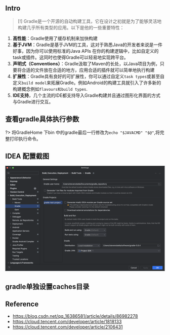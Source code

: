 ## Intro

> [!] Gradle是一个开源的自动构建工具，它在设计之初就是为了能够灵活地构建几乎所有类型的应用。以下是他的一些重要特性：
1. **高性能**：Gradle使用了缓存机制来加快构建
2. **基于JVM**：Gradle是基于JVM的工具，这对于熟悉Java的开发者来说是一件好事，因为你可以使用标准的Java APIs 在你的构建逻辑中，比如自定义的task或插件。这同时也使得Gradle可以轻易地实现跨平台。
3. **声明式（Conventions）**：Gradle汲取了Maven的长处，以Java项目为例，只要将合适的文件放在合适的地方，应用合适的插件就可以简单地执行构建
4. **扩展性**：Gradle具有良好的可扩展性，你可以通过自定义`task types`或甚至自定义`build model`来拓展Gradle。例如Android的构建工具就引入了许多新的构建概念例如`flavours和build types`.
5. **IDE支持**，几个主流的IDE都支持导入Gradle构建并且通过图形化界面的方式与Gradle进行交互。

## 查看gradle具体执行参数

?> 将GradleHome 下bin 中的gradle最后一行修改为`echo "$JAVACMD" "$@"`,将完整打印执行命令。

## IDEA 配置截图
![](/.images/devops/build/gradle/usage/gradle-usage-01.png ':size=80%')

## gradle单独设置caches目录

## Reference
* https://blog.csdn.net/qq_16386581/article/details/86982278
* https://cloud.tencent.com/developer/article/1818133
* https://cloud.tencent.com/developer/article/2106431